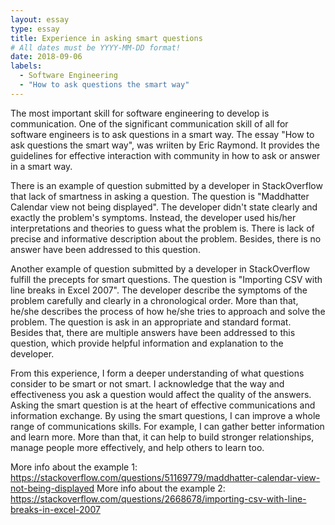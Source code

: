 ```yaml
---
layout: essay
type: essay
title: Experience in asking smart questions
# All dates must be YYYY-MM-DD format!
date: 2018-09-06
labels:
  - Software Engineering
  - "How to ask questions the smart way"
---
```


The most important skill for software engineering to develop is communication. One of the significant communication skill of all for software engineers is to ask questions in a smart way. The essay "How to ask questions the smart way", was wriiten by Eric Raymond. It provides the guidelines for effective interaction with community in how to ask or answer in a smart way. 

There is an example of question submitted by a developer in StackOverflow that lack of smartness in asking a question. The question is "Maddhatter Calendar view not being displayed". The developer didn't state clearly and exactly the problem's symptoms. Instead, the developer used his/her interpretations and theories to guess what the problem is. There is lack of precise and informative description about the problem. Besides, there is no answer have been addressed to this question.

Another example of question submitted by a developer in StackOverflow fulfill the precepts for smart questions. The question is "Importing CSV with line breaks in Excel 2007". The developer describe the symptoms of the problem carefully and clearly in a chronological order. More than that, he/she describes the process of how he/she tries to approach and solve the problem. The question is ask in an appropriate and standard format. Besides that, there are multiple answers have been addressed to this question, which provide helpful information and explanation to the developer. 

From this experience, I form a deeper understanding of what questions consider to be smart or not smart. I acknowledge that the way and effectiveness you ask a question would affect the quality of the answers. Asking the smart question is at the heart of effective communications and information exchange. By using the smart questions, I can improve a whole range of communications skills. For example, I can gather better information and learn more. More than that, it can help to build stronger relationships, manage people more effectively, and help others to learn too.


More info about the example 1: https://stackoverflow.com/questions/51169779/maddhatter-calendar-view-not-being-displayed
More info about the example 2: https://stackoverflow.com/questions/2668678/importing-csv-with-line-breaks-in-excel-2007
